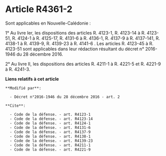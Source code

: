 # Article R4361-2

Sont applicables en Nouvelle-Calédonie : 

1° Au livre Ier, les dispositions des articles R. 4123-1, R. 4123-14 à R. 4123-51, R. 4124-1 à R. 4125-17, R. 4131-6 à R.
4136-1, R. 4137-9 à R. 4137-141, R. 4138-1 à R. 4139-9, R. 4139-23 à R. 4141-6 . Les articles R. 4123-45 à R. 4123-51 sont
applicables dans leur rédaction résultant du décret n° 2016-1946 du 28 décembre 2016. 

2° Au livre II, les dispositions des articles R. 4211-1 à R. 4221-5 et R. 4221-9 à R. 4241-3.

**Liens relatifs à cet article**

	**Modifié par**:

	  - Décret n°2016-1946 du 28 décembre 2016 - art. 2

	**Cite**:

	  - Code de la défense. - art. R4123-1
	  - Code de la défense. - art. R4123-14
	  - Code de la défense. - art. R4124-1
	  - Code de la défense. - art. R4131-6
	  - Code de la défense. - art. R4137-9
	  - Code de la défense. - art. R4138-1
	  - Code de la défense. - art. R4139-23
	  - Code de la défense. - art. R4211-1
	  - Code de la défense. - art. R4221-9
